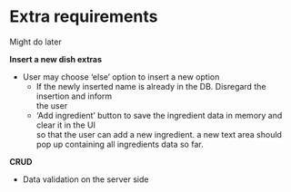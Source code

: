 # Extra requirements
Might do later

**Insert a new dish extras**
- User may choose ‘else’ option to insert a new option
    - If the newly inserted name is already in the DB. Disregard the insertion and inform\
     the user
    - ‘Add ingredient’ button to save the ingredient data in memory and clear it in the UI\
    so that the user can add a new ingredient.
    a new text area should pop up containing all ingredients data so far.


**CRUD**
- Data validation on the server side